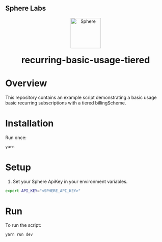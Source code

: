 ## Sphere Labs

<div align="center">
    <a>
        <img alt="Sphere" src="https://avatars.githubusercontent.com/u/109333730?s=200&v=4" width="95"/>
    </a>
  <h1 style="margin-top:20px;">recurring-basic-usage-tiered</h1>
</div>

# Overview

This repository contains an example script demonstrating a basic usage basic recurring subscriptions with a tiered billingScheme.

# Installation

Run once:

```bash
yarn
```

# Setup

1. Set your Sphere ApiKey in your environment variables.

```bash
export API_KEY="<SPHERE_API_KEY>"
```

# Run

To run the script:

```bash
yarn run dev
```
